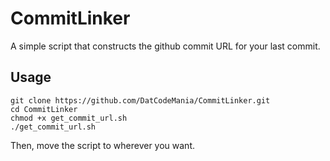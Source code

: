 # CommitLinker
A simple script that constructs the github commit URL for your last commit.

## Usage
```
git clone https://github.com/DatCodeMania/CommitLinker.git
cd CommitLinker
chmod +x get_commit_url.sh
./get_commit_url.sh
```
Then, move the script to wherever you want.

